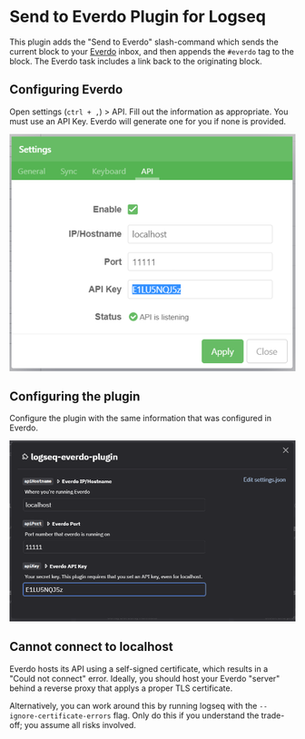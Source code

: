 # Send to Everdo Plugin for Logseq

This plugin adds the "Send to Everdo" slash-command which sends the current block to your [Everdo](https://everdo.net) 
inbox, and then appends the `#everdo` tag to the block.  The Everdo task includes a link back to the originating block.

## Configuring Everdo

Open settings (`ctrl + ,`) > API.  Fill out the information as appropriate.  You must use an API Key.  Everdo will generate one for you if none is provided.

![img.png](public/img.png)

## Configuring the plugin

Configure the plugin with the same information that was configured in Everdo.

![img_1.png](public/img_1.png)

## Cannot connect to localhost

Everdo hosts its API using a self-signed certificate, which results in a "Could not connect" error.  Ideally, you should host your Everdo "server" behind a reverse proxy that applys a proper TLS certificate.

Alternatively, you can work around this by running logseq with the `--ignore-certificate-errors` flag.  Only do this if you understand the trade-off; you assume all risks involved.  
